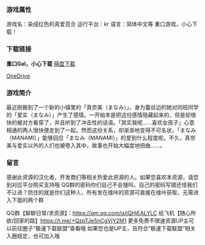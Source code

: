 ### 游戏属性
游戏名：染成红色的真爱百合
运行平台：kr
语言：简体中文等
重口游戏，小心下载！
### 下载链接
**重口Gal，小心下载**
[萌盘下载](https://pan.moe/s/E4Vouo)

[OneDrive](https://flowerrover-my.sharepoint.com/:u:/g/personal/lingvt_uper4_vikacg_com/EXtTQroHmO9DmAKQZPRP3JYByj8nTDIC2kME4em00KrNag?e=Gh6zdq)

### 游戏简介

最近刚搬到了一个新的小镇里的「真奈美（まなみ）」，身为蕾丝边的她对同班同学的「爱实（まなみ）」产生了感情。一开始本是把这份感情隐藏起来的，但是却很快的被对方看穿了，并且听到了冲击性的话语。「其实我呢……喜欢女孩子」心意相通的两人很快便走到了一起。然而这份关系，却渐渐地变得不可名状。「まなみ（MANAMI）」能够回应「まなみ（MANAMI）」的爱到什么程度呢。不久，真奈美与爱实以外的人们也被卷入其中，故事也开始大幅度地扭曲……。

### 留言
感谢此资源的汉化者，开发商们等相关热爱此资源的人。如果您喜欢本资源，请您到对应平台购买支持哦
QQ群的密码你们自己不会搜吗，自己的密码写错还怪我们不让进？防住的就是你们这种人，所有发在维咔的资源可直接在维咔获取，无需进入下面的两个群

QQ群【聊聊日常/求资源】：https://qm.qq.com/q/iQHjEALYLC
纸飞机【随心所欲/回家的路】https://t.me/+QzpTJe5nCgVjY2M1
更多免费不限速资源UP主可以前往圈子“极速下载联盟”查看哦
如果您也是UP主，且符合“极速下载联盟”相关入圈规定，也可加入哦
